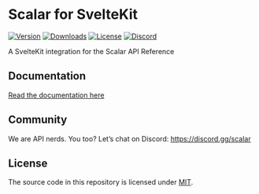 # Scalar for SvelteKit

[![Version](https://img.shields.io/npm/v/%40scalar/sveltekit)](https://www.npmjs.com/package/@scalar/sveltekit)
[![Downloads](https://img.shields.io/npm/dm/%40scalar/sveltekit)](https://www.npmjs.com/package/@scalar/sveltekit)
[![License](https://img.shields.io/npm/l/%40scalar%2Fsveltekit)](https://www.npmjs.com/package/@scalar/sveltekit)
[![Discord](https://img.shields.io/discord/1135330207960678410?style=flat&color=5865F2)](https://discord.gg/scalar)

A SvelteKit integration for the Scalar API Reference

## Documentation

[Read the documentation here](https://guides.scalar.com/scalar/scalar-api-references/integrations/sveltekit)

## Community

We are API nerds. You too? Let’s chat on Discord: <https://discord.gg/scalar>

## License

The source code in this repository is licensed under [MIT](https://github.com/scalar/scalar/blob/main/LICENSE).
